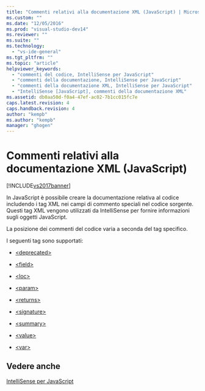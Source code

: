```yaml
---
title: "Commenti relativi alla documentazione XML (JavaScript) | Microsoft Docs"
ms.custom: ""
ms.date: "12/05/2016"
ms.prod: "visual-studio-dev14"
ms.reviewer: ""
ms.suite: ""
ms.technology: 
  - "vs-ide-general"
ms.tgt_pltfrm: ""
ms.topic: "article"
helpviewer_keywords: 
  - "commenti del codice, IntelliSense per JavaScript"
  - "commenti della documentazione, IntelliSense per JavaScript"
  - "commenti della documentazione XML, IntelliSense per JavaScript"
  - "IntelliSense [JavaScript], commenti della documentazione XML"
ms.assetid: db0aa50d-f0a4-47ef-ac02-7b1cc015fc7e
caps.latest.revision: 4
caps.handback.revision: 4
author: "kempb"
ms.author: "kempb"
manager: "ghogen"
---
```

# Commenti relativi alla documentazione XML (JavaScript)
[!INCLUDE[vs2017banner](../code-quality/includes/vs2017banner.md)]

In JavaScript è possibile creare la documentazione relativa al codice includendo i tag XML nei campi di commento speciali nel codice sorgente.  Questi tag XML vengono utilizzati da IntelliSense per fornire informazioni sugli oggetti JavaScript.  
  
 La posizione dei commenti del codice varia a seconda del tag specifico.  
  
 I seguenti tag sono supportati:  
  
-   [\<deprecated\>](../ide/deprecated-javascript.md)  
  
-   [\<field\>](../ide/field-javascript.md)  
  
-   [\<loc\>](../ide/loc-javascript.md)  
  
-   [\<param\>](../ide/param-javascript.md)  
  
-   [\<returns\>](../ide/returns-javascript.md)  
  
-   [\<signature\>](../ide/signature-javascript.md)  
  
-   [\<summary\>](../ide/summary-javascript.md)  
  
-   [\<value\>](../ide/value-javascript.md)  
  
-   [\<var\>](../ide/var-javascript.md)  
  
## Vedere anche  
 [IntelliSense per JavaScript](../ide/javascript-intellisense.md)
